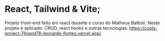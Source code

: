 # React, Tailwind & Vite;
Projeto front-end feito em react durante o curso do Matheus Battisti. Neste projeto é aplicado: CRUD, react hooks e outras tecnologias.
https://costs-project-7jhqxid78-leonardo-fontes.vercel.app/
